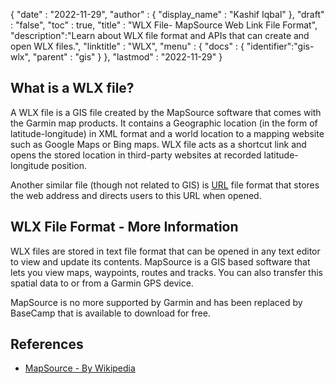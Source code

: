 {
  "date" : "2022-11-29",
  "author" : {
    "display_name" : "Kashif Iqbal"
  },
  "draft" : "false",
  "toc" : true,
  "title" : "WLX File- MapSource Web Link File Format",
  "description":"Learn about WLX file format and APIs that can create and open WLX files.",
  "linktitle" : "WLX",
  "menu" : {
    "docs" : {
      "identifier":"gis-wlx",
      "parent" : "gis"
    }
  },
  "lastmod" : "2022-11-29"
}

## What is a WLX file?

A WLX file is a GIS file created by the MapSource software that comes with the Garmin map products. It contains a Geographic location (in the form of latitude-longitude) in XML format and a world location to a mapping website such as Google Maps or Bing maps. WLX file acts as a shortcut link and opens the stored location in third-party websites at recorded latitude-longitude position.

Another similar file (though not related to GIS) is [URL](/web/url/) file format that stores the web address and directs users to this URL when opened.

## WLX File Format - More Information

WLX files are stored in text file format that can be opened in any text editor to view and update its contents. MapSource is a GIS based software that lets you view maps, waypoints, routes and tracks. You can also transfer this spatial data to or from a Garmin GPS device.

MapSource is no more supported by Garmin and has been replaced by BaseCamp that is available to download for free.

## References ##

* [MapSource - By Wikipedia](https://wiki.openstreetmap.org/wiki/MapSource)
